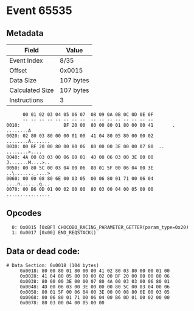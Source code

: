 # Event 65535

## Metadata

| Field           | Value     |
|-----------------|-----------|
| Event Index     | 8/35      |
| Offset          | 0x0015    |
| Data Size       | 107 bytes |
| Calculated Size | 107 bytes |
| Instructions    | 3         |

```
      00 01 02 03 04 05 06 07  08 09 0A 0B 0C 0D 0E 0F
      -- -- -- -- -- -- -- --  -- -- -- -- -- -- -- --
0010:                BF 20 00  80 00 80 01 80 00 00 41       . ........A
0020: 02 80 03 80 00 00 01 00  41 04 80 05 80 00 00 02  ........A.......
0030: 00 BF 20 00 80 00 80 06  80 00 00 3E 00 00 07 80  .. ........>....
0040: 4A 00 03 03 00 06 80 01  4D 00 06 03 00 3E 00 00  J.......M....>..
0050: 00 80 5C 00 03 04 00 06  80 01 5F 00 06 04 00 3E  ..\......._....>
0060: 00 00 08 80 6E 00 03 05  00 06 80 01 71 00 06 04  ....n.......q...
0070: 00 B6 0D 01 00 02 00 00  80 03 00 04 00 05 00 00  ................
```

## Opcodes

```
  0: 0x0015 [0xBF] CHOCOBO_RACING_PARAMETER_GETTER(param_type=0x20)
  1: 0x0017 [0x00] END_REQSTACK()
```

## Data or dead code:

```
# Data Section: 0x0018 (104 bytes)
     0x0018: 80 00 80 01 80 00 00 41 02 80 03 80 00 00 01 00
     0x0028: 41 04 80 05 80 00 00 02 00 BF 20 00 80 00 80 06
     0x0038: 80 00 00 3E 00 00 07 80 4A 00 03 03 00 06 80 01
     0x0048: 4D 00 06 03 00 3E 00 00 00 80 5C 00 03 04 00 06
     0x0058: 80 01 5F 00 06 04 00 3E 00 00 08 80 6E 00 03 05
     0x0068: 00 06 80 01 71 00 06 04 00 B6 0D 01 00 02 00 00
     0x0078: 80 03 00 04 00 05 00 00
```